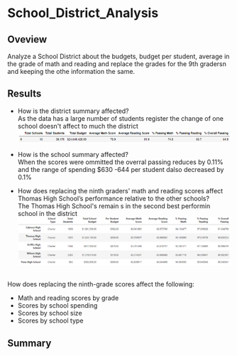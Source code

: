 # School_District_Analysis
## Oveview 
Analyze a School District about the budgets, budget per student, average in the grade of math and reading and replace the grades for the 9th gradersn and keeping the othe information the same.

## Results
* How is the district summary affected?
<br> As the data has a large number of students register the change of one school doesn't affect to much the district
<br>![Group_monthly](https://github.com/KarlaPerezR/School_District_Analysis/blob/main/Resources/SchoolTotals.PNG)

* How is the school summary affected?
<br>When the scores were ommitted the overral passing reduces by 0.11% and the range of spending $630 -644 per student dalso decreased by 0.1%

* How does replacing the ninth graders’ math and reading scores affect Thomas High School’s performance relative to the other schools?
<br> The Thomas High School's remain s in the second best performin school in the district
<br>![Group_monthly](https://github.com/KarlaPerezR/School_District_Analysis/blob/main/Resources/HighPerformSchools.PNG)

<br>How does replacing the ninth-grade scores affect the following:
  * Math and reading scores by grade
  * Scores by school spending
  * Scores by school size
  * Scores by school type

## Summary
